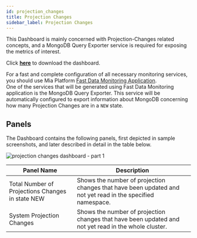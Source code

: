```yaml
---
id: projection_changes
title: Projection Changes
sidebar_label: Projection Changes
---
```


This Dashboard is mainly concerned with Projection-Changes related concepts, and a MongoDB Query Exporter service is required for exposing the metrics of interest.

Click <a download target="_blank" href="/docs_files_to_download/dashboards/projection-changes.json">**here**</a> to download the dashboard.

For a fast and complete configuration of all necessary monitoring services, you should use Mia Platform [Fast Data Monitoring Application](../overview.md#fast-data-monitoring-application).  
One of the services that will be generated using Fast Data Monitoring application is the MongoDB Query Exporter. This service will be automatically configured to export information about MongoDB concerning how many Projection Changes are in a `NEW` state.

## Panels

The Dashboard contains the following panels, first depicted in sample screenshots, and later described in detail in the table below.

![projection changes dashboard - part 1](../../img/dashboards/projection_changes_1.png)

| Panel Name                                        | Description                                                                                                 |
|-------------------------------------------------- |------------------------------------------------------------------------------------------------------------ |
| Total Number of Projections Changes in state NEW  | Shows the number of projection changes that have been updated and not yet read in the specified namespace.  |
| System Projection Changes                         | Shows the number of projection changes that have been updated and not yet read in the whole cluster.        |
